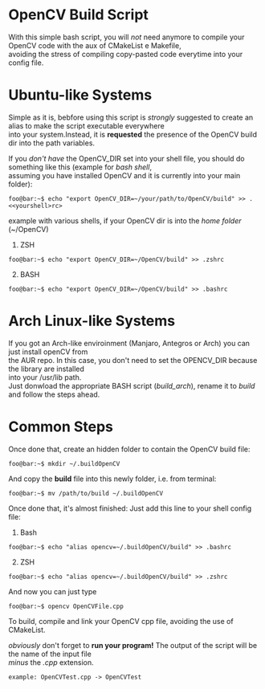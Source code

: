 # OpenCV Build Script
With this simple bash script, you will *not* need anymore to compile your OpenCV code with the aux of CMakeList e Makefile,<br>
avoiding the stress of compiling copy-pasted code everytime into your config file.

# Ubuntu-like Systems
Simple as it is, bebfore using this script is *strongly* suggested to create an alias to make the script executable everywhere<br>
into your system.Instead, it is <b>requested</b> the presence of the OpenCV build dir into the path variables.<br>

If you *don't have* the OpenCV_DIR set into your shell file, you should do something like this (example for *bash shell*, <br>
assuming you have installed OpenCV and it is currently into your main folder): <br>

```console
foo@bar:~$ echo "export OpenCV_DIR=~/your/path/to/OpenCV/build" >> .<<yourshell>rc>
```
example with various shells, if your OpenCV dir is into the *home folder* (~/OpenCV)

1. ZSH
```console
foo@bar:~$ echo "export OpenCV_DIR=~/OpenCV/build" >> .zshrc
```
2. BASH
```console
foo@bar:~$ echo "export OpenCV_DIR=~/OpenCV/build" >> .bashrc
```

# Arch Linux-like Systems
If you got an Arch-like enviroinment (Manjaro, Antegros or Arch) you can just install openCV from<br>
the AUR repo. In this case, you don't need to set the OPENCV_DIR because the library are installed<br>
into your /usr/lib path.<br>
Just donwload the appropriate BASH script (*build_arch*), rename it to *build* and follow the steps ahead.<br>

# Common Steps

Once done that, create an hidden folder to contain the OpenCV build file: <br>

```console
foo@bar:~$ mkdir ~/.buildOpenCV
```

And copy the <b>build</b> file into this newly folder, i.e. from terminal:

```console
foo@bar:~$ mv /path/to/build ~/.buildOpenCV
```

Once done that, it's almost finished: Just add this line to your shell config file: <br>

1. Bash
```console
foo@bar:~$ echo "alias opencv=~/.buildOpenCV/build" >> .bashrc
```
2. ZSH
```console
foo@bar:~$ echo "alias opencv=~/.buildOpenCV/build" >> .zshrc
```

And now you can just type<br>

```console
foo@bar:~$ opencv OpenCVFile.cpp 
```

To build, compile and link your OpenCV cpp file, avoiding the use of CMakeList. <br>

*obviously* don't forget to <b>run your program!</b> The output of the script will be the name of the input file<br>
 *minus* the *.cpp* extension.
 
 ```console
example: OpenCVTest.cpp -> OpenCVTest
```
  


